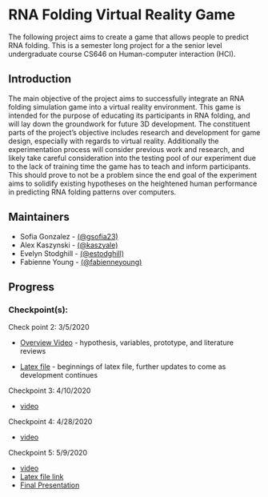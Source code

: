 # RNA Folding Virtual Reality Game

The following project aims to create a game that allows people to predict RNA folding. This is a semester long project for a the senior level undergraduate course CS646 on Human-computer interaction (HCI). 

## Introduction 

The main objective of the project aims to successfully integrate an RNA folding simulation game into a virtual reality environment. This game is intended for the purpose of educating its participants in RNA folding, and will lay down the groundwork for future 3D development. The constituent parts of the project’s objective includes research and development for game design, especially with regards to virtual reality. Additionally the experimentation process will consider previous work and research, and likely take careful consideration into the testing pool of our experiment due to the lack of training time the game has to teach and inform participants. This should prove to not be a problem since the end goal of the experiment aims to solidify existing hypotheses on the heightened human performance in predicting RNA folding patterns over computers.

## Maintainers

* Sofia Gonzalez - [(@gsofia23)](https://github.com/gsofia23)
* Alex Kaszynski - [(@kaszyale)](https://github.com/kaszyale)
* Evelyn Stodghill - [(@estodghill)](https://github.com/estodghill)
* Fabienne Young - [(@fabienneyoung)](https://github.com/fabienneyoung)

## Progress 

### Checkpoint(s):

Check point 2: 3/5/2020

* [Overview Video](https://youtu.be/v9viYS5hhmQ) - hypothesis, variables, prototype, and literature reviews

* [Latex file](https://www.overleaf.com/read/hkwmrvtcycyd) - beginnings of latex file, further updates to come as development continues 

Checkpoint 3: 4/10/2020

* [video](https://youtu.be/V_lvq9CnDTs)

Checkpoint 4: 4/28/2020

* [video](https://youtu.be/v9viYS5hhmQ)

Checkpoint 5: 5/9/2020

* [video](https://youtu.be/t6s_Pr7RiRs)
* [Latex file link](https://www.overleaf.com/project/5e600d959e20c80001ec9e3b )
* [Final Presentation](https://youtu.be/ZHWtBQyd8JE)

